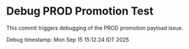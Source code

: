 # Debug PROD Promotion Test

This commit triggers debugging of the PROD promotion payload issue.

Debug timestamp: Mon Sep 15 15:12:24 IDT 2025
